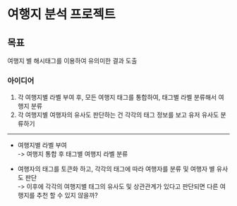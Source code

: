 # 여행지 분석 프로젝트

## 목표
여행지 별 해시태그를 이용하여 유의미한 결과 도출

### 아이디어
1. 각 여행지별 라벨 부여 후, 모든 여행지 태그를 통합하여, 태그별 라벨 분류해서 여행지 분류
2. 각 여행지별 여행자의 유사도 판단하는 건 각각의 태그 정보를 보고 유저 유사도 분류하기

--- 
- 여행지별 라벨 부여  
-> 여행지 통합 후 태그별 여행지 라벨 분류  

- 여행자의 태그를 토큰화 하고, 각각의 태그에 따라 여행자를 분류 및 여행자 별 유사도 판단  
-> 이후에 각각의 여행지별 태그의 유사도 및 상관관계가 있다고 판단되면 다른 여행지를 추천 할 수 있지 않을까?
